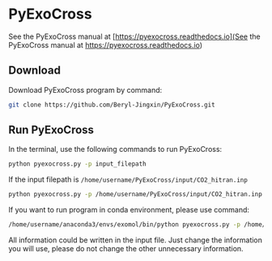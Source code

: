 # PyExoCross

See the PyExoCross manual at [https://pyexocross.readthedocs.io](See the PyExoCross manual at https://pyexocross.readthedocs.io)

## Download

Download PyExoCross program by command:

```bash
git clone https://github.com/Beryl-Jingxin/PyExoCross.git
```

## Run PyExoCross

In the terminal, use the following commands to run PyExoCross:

```bash
python pyexocross.py -p input_filepath
```

If the input filepath is `/home/username/PyExoCross/input/CO2_hitran.inp`

```bash
python pyexocross.py -p /home/username/PyExoCross/input/CO2_hitran.inp
```

If you want to run program in conda environment, please use command:

```bash
/home/username/anaconda3/envs/exomol/bin/python pyexocross.py -p /home/username/PyExoCross/input/CO2_hitran.inp
```

All information could be written in the input file. Just change the information you will use, please do not change the other unnecessary information.
